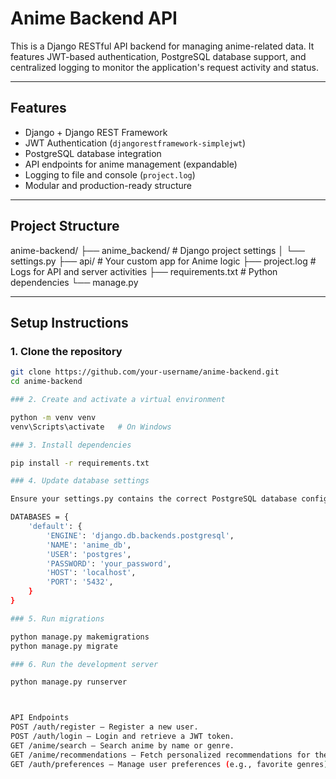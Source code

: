 # Anime Backend API

This is a Django RESTful API backend for managing anime-related data. It features JWT-based authentication, PostgreSQL database support, and centralized logging to monitor the application's request activity and status.

---

## Features

- Django + Django REST Framework
- JWT Authentication (`djangorestframework-simplejwt`)
- PostgreSQL database integration
- API endpoints for anime management (expandable)
- Logging to file and console (`project.log`)
- Modular and production-ready structure

---

## Project Structure

anime-backend/
├── anime_backend/ # Django project settings
│ └── settings.py
├── api/ # Your custom app for Anime logic
├── project.log # Logs for API and server activities
├── requirements.txt # Python dependencies
└── manage.py


---

## Setup Instructions

### 1. Clone the repository

```bash
git clone https://github.com/your-username/anime-backend.git
cd anime-backend

### 2. Create and activate a virtual environment

python -m venv venv
venv\Scripts\activate   # On Windows

### 3. Install dependencies

pip install -r requirements.txt

### 4. Update database settings

Ensure your settings.py contains the correct PostgreSQL database config:

DATABASES = {
    'default': {
        'ENGINE': 'django.db.backends.postgresql',
        'NAME': 'anime_db',
        'USER': 'postgres',
        'PASSWORD': 'your_password',
        'HOST': 'localhost',
        'PORT': '5432',
    }
}

### 5. Run migrations

python manage.py makemigrations
python manage.py migrate

### 6. Run the development server

python manage.py runserver



API Endpoints
POST /auth/register – Register a new user.
POST /auth/login – Login and retrieve a JWT token.
GET /anime/search – Search anime by name or genre.
GET /anime/recommendations – Fetch personalized recommendations for the authenticated user.
GET /auth/preferences – Manage user preferences (e.g., favorite genres).
